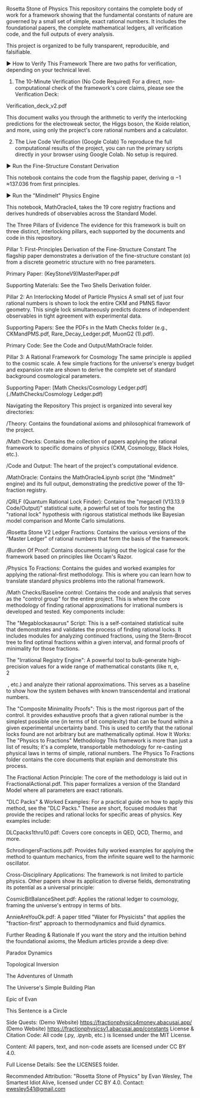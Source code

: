 
Rosetta Stone of Physics
This repository contains the complete body of work for a framework showing that the fundamental constants of nature are governed by a small set of simple, exact rational numbers. It includes the foundational papers, the complete mathematical ledgers, all verification code, and the full outputs of every analysis.

This project is organized to be fully transparent, reproducible, and falsifiable.

▶ How to Verify This Framework
There are two paths for verification, depending on your technical level.

1. The 10-Minute Verification (No Code Required)
For a direct, non-computational check of the framework's core claims, please see the Verification Deck:

Verification_deck_v2.pdf

This document walks you through the arithmetic to verify the interlocking predictions for the electroweak sector, the Higgs boson, the Koide relation, and more, using only the project's core rational numbers and a calculator.

2. The Live Code Verification (Google Colab)
To reproduce the full computational results of the project, you can run the primary scripts directly in your browser using Google Colab. No setup is required.

► Run the Fine-Structure Constant Derivation

This notebook contains the code from the flagship paper, deriving α 
−1
 ≈137.036 from first principles.

► Run the "Mindmelt" Physics Engine

This notebook, MathOracle4, takes the 19 core registry fractions and derives hundreds of observables across the Standard Model.

The Three Pillars of Evidence
The evidence for this framework is built on three distinct, interlocking pillars, each supported by the documents and code in this repository.

Pillar 1: First-Principles Derivation of the Fine-Structure Constant
The flagship paper demonstrates a derivation of the fine-structure constant (α) from a discrete geometric structure with no free parameters.

Primary Paper: (KeyStoneV9)MasterPaper.pdf

Supporting Materials: See the Two Shells Derivation folder.

Pillar 2: An Interlocking Model of Particle Physics
A small set of just four rational numbers is shown to lock the entire CKM and PMNS flavor geometry. This single lock simultaneously predicts dozens of independent observables in tight agreement with experimental data.

Supporting Papers: See the PDFs in the Math Checks folder (e.g., CKMandPMS.pdf, Rare_Decay_Ledger.pdf, MuonG2 (1).pdf).

Primary Code: See the Code and Output/MathOracle folder.

Pillar 3: A Rational Framework for Cosmology
The same principle is applied to the cosmic scale. A few simple fractions for the universe's energy budget and expansion rate are shown to derive the complete set of standard background cosmological parameters.

Supporting Paper: [Math Checks/Cosmology Ledger.pdf](./MathChecks/Cosmology Ledger.pdf)

Navigating the Repository
This project is organized into several key directories:

/Theory: Contains the foundational axioms and philosophical framework of the project.

/Math Checks: Contains the collection of papers applying the rational framework to specific domains of physics (CKM, Cosmology, Black Holes, etc.).

/Code and Output: The heart of the project's computational evidence.

/MathOracle: Contains the MathOracle4.ipynb script (the "Mindmelt" engine) and its full output, demonstrating the predictive power of the 19-fraction registry.

/QRLF (Quantum Rational Lock Finder): Contains the "megacell (V13.13.9 Code/Output)" statistical suite, a powerful set of tools for testing the "rational lock" hypothesis with rigorous statistical methods like Bayesian model comparison and Monte Carlo simulations.

/Rosetta Stone V2 Ledger Fractions: Contains the various versions of the "Master Ledger" of rational numbers that form the basis of the framework.

/Burden Of Proof: Contains documents laying out the logical case for the framework based on principles like Occam's Razor.

/Physics To Fractions: Contains the guides and worked examples for applying the rational-first methodology. This is where you can learn how to translate standard physics problems into the rational framework.

/Math Checks/Baseline control: Contains the code and analysis that serves as the "control group" for the entire project. This is where the core methodology of finding rational approximations for irrational numbers is developed and tested. Key components include:

The "Megablockasaurus" Script: This is a self-contained statistical suite that demonstrates and validates the process of finding rational locks. It includes modules for analyzing continued fractions, using the Stern-Brocot tree to find optimal fractions within a given interval, and formal proofs of minimality for those fractions.

The "Irrational Registry Engine": A powerful tool to bulk-generate high-precision values for a wide range of mathematical constants (like π, e,  
2

​
 , etc.) and analyze their rational approximations. This serves as a baseline to show how the system behaves with known transcendental and irrational numbers.

The "Composite Minimality Proofs": This is the most rigorous part of the control. It provides exhaustive proofs that a given rational number is the simplest possible one (in terms of bit complexity) that can be found within a given experimental uncertainty band. This is used to certify that the rational locks found are not arbitrary but are mathematically optimal.
How It Works: The "Physics to Fractions" Methodology
This framework is more than just a list of results; it's a complete, transportable methodology for re-casting physical laws in terms of simple, rational numbers. The Physics To Fractions folder contains the core documents that explain and demonstrate this process.

The Fractional Action Principle: The core of the methodology is laid out in FractionalActional.pdf. This paper formalizes a version of the Standard Model where all parameters are exact rationals.

"DLC Packs" & Worked Examples: For a practical guide on how to apply this method, see the "DLC Packs." These are short, focused modules that provide the recipes and rational locks for specific areas of physics. Key examples include:

DLCpacks1thru10.pdf: Covers core concepts in QED, QCD, Thermo, and more.

SchrodingersFractions.pdf: Provides fully worked examples for applying the method to quantum mechanics, from the infinite square well to the harmonic oscillator.

Cross-Disciplinary Applications: The framework is not limited to particle physics. Other papers show its application to diverse fields, demonstrating its potential as a universal principle:

CosmicBitBalanceSheet.pdf: Applies the rational ledger to cosmology, framing the universe's entropy in terms of bits.

AnnieAreYouOk.pdf: A paper titled "Water for Physicists" that applies the "fraction-first" approach to thermodynamics and fluid dynamics.

Further Reading & Rationale
If you want the story and the intuition behind the foundational axioms, the Medium articles provide a deep dive:

Paradox Dynamics

Topological Inversion

The Adventures of Unmath

The Universe's Simple Building Plan

Epic of Evan

This Sentence is a Circle

Side Quests: (Demo Website) https://fractionphysics4money.abacusai.app/ (Demo Website) https://fractionphysicsv1.abacusai.app/constants
License & Citation
Code: All code (.py, .ipynb, etc.) is licensed under the MIT License.

Content: All papers, text, and non-code assets are licensed under CC BY 4.0.

Full License Details: See the LICENSES folder.

Recommended Attribution: "Rosetta Stone of Physics" by Evan Wesley, The Smartest Idiot Alive, licensed under CC BY 4.0.
Contact: ewesley541@gmail.com
